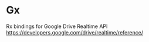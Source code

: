 Gx
==

Rx bindings for Google Drive Realtime API https://developers.google.com/drive/realtime/reference/
